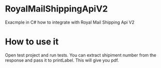 # RoyalMailShippingApiV2
Exacmple in C# how to integrate with Royal Mail Shipping Api V2
# How to use it
Open test project and run tests. You can extract shipiment number from the response and pass it to printLabel. This will give you pdf.
